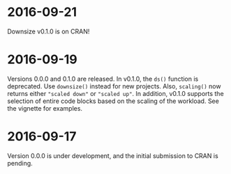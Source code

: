 # 2016-09-21

Downsize v0.1.0 is on CRAN!


# 2016-09-19

Versions 0.0.0 and 0.1.0 are released. In v0.1.0, the `ds()` function is deprecated. Use `downsize()` instead for new projects. Also, `scaling()` now returns either `"scaled down"` or `"scaled up"`. In addition, v0.1.0 supports the selection of entire code blocks based on the scaling of the workload. See the vignette for examples.


# 2016-09-17

Version 0.0.0 is under development, and the initial submission to CRAN is pending.

